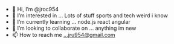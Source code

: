 - 👋 Hi, I’m @jroc954
- 👀 I’m interested in ... Lots of stuff sports and tech weird i know
- 🌱 I’m currently learning ... node.js react angular 
- 💞️ I’m looking to collaborate on ... anything im new
- 📫 How to reach me ...jru954@gmail.com

<!---
jroc954/jroc954 is a ✨ special ✨ repository because its `README.md` (this file) appears on your GitHub profile.
You can click the Preview link to take a look at your changes.
--->
